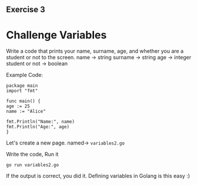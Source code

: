 ## Exercise 3

# Challenge Variables

Write a code that prints your name, surname, age, and whether you are a student or not to the screen.
name           -> string
surname        -> string
age            -> integer
student or not -> boolean

Example Code:
```
package main
import "fmt"

func main() {
age := 25
name := "Alice"

fmt.Println("Name:", name)
fmt.Println("Age:", age)
}
```

Let's create a new page.
named-> ```variables2.go```

Write the code,
Run it
```
go run variables2.go
```
If the output is correct, you did it. Defining variables in Golang is this easy :)